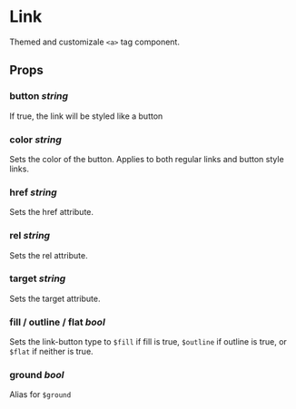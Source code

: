 # Link
Themed and customizale `<a>` tag component.

## Props

### button _string_
If true, the link will be styled like a button

### color _string_
Sets the color of the button. Applies to both regular links and button
style links.

### href _string_
Sets the href attribute.

### rel _string_
Sets the rel attribute.

### target _string_
Sets the target attribute.

### fill / outline / flat _bool_
Sets the link-button type to `$fill` if fill is true, `$outline` if outline
is true, or `$flat` if neither is true.

### ground _bool_
Alias for `$ground`
